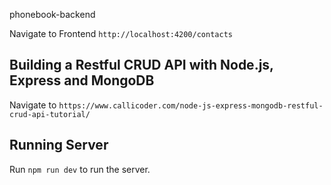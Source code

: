 phonebook-backend

Navigate to Frontend `http://localhost:4200/contacts` 


## Building a Restful CRUD API with Node.js, Express and MongoDB

Navigate to `https://www.callicoder.com/node-js-express-mongodb-restful-crud-api-tutorial/`    

## Running Server

Run `npm run dev` to run the server.

